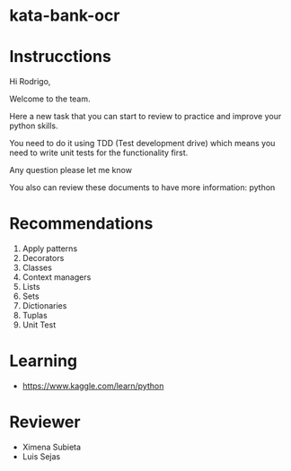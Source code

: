 # kata-bank-ocr



# Instrucctions

Hi Rodrigo,

Welcome to the team.

Here a new task that you can start to review to practice and improve your python skills.

 

You need to do it using TDD (Test development drive) which means you need to write unit tests for the functionality first.

Any question please let me know

You also can review these documents to have more information: python



# Recommendations

1. Apply patterns
2. Decorators
3. Classes
4. Context managers
5. Lists
6. Sets
7. Dictionaries
8. Tuplas
9. Unit Test


# Learning 

- https://www.kaggle.com/learn/python

# Reviewer

- Ximena Subieta
- Luis Sejas